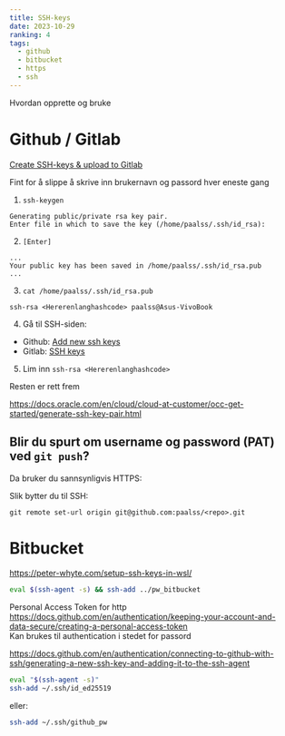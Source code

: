 ```yaml
---
title: SSH-keys
date: 2023-10-29
ranking: 4
tags:
  - github
  - bitbucket
  - https
  - ssh
---
```


Hvordan opprette og bruke

# Github / Gitlab

[Create SSH-keys & upload to Gitlab](https://docs.gitlab.com/ee/user/ssh.html)

Fint for å slippe å skrive inn brukernavn og passord hver eneste gang


1. `ssh-keygen`

```
Generating public/private rsa key pair.
Enter file in which to save the key (/home/paalss/.ssh/id_rsa):

```
2. `[Enter]`

```
...
Your public key has been saved in /home/paalss/.ssh/id_rsa.pub
...
```

3. `cat /home/paalss/.ssh/id_rsa.pub`

```
ssh-rsa <Hererenlanghashcode> paalss@Asus-VivoBook
```

4. Gå til SSH-siden:
- Github: [Add new ssh keys](https://github.com/settings/ssh/new)
- Gitlab: [SSH keys](https://gitlab.com/-/profile/keys)

5. Lim inn `ssh-rsa <Hererenlanghashcode>`

Resten er rett frem

https://docs.oracle.com/en/cloud/cloud-at-customer/occ-get-started/generate-ssh-key-pair.html


## Blir du spurt om username og password (PAT) ved `git push`?

Da bruker du sannsynligvis HTTPS:

Slik bytter du til SSH:

`git remote set-url origin git@github.com:paalss/<repo>.git`


# Bitbucket

<https://peter-whyte.com/setup-ssh-keys-in-wsl/>

```sh
eval $(ssh-agent -s) && ssh-add ../pw_bitbucket
```

Personal Access Token for http
<https://docs.github.com/en/authentication/keeping-your-account-and-data-secure/creating-a-personal-access-token>  
Kan brukes til authentication i stedet for passord

<https://docs.github.com/en/authentication/connecting-to-github-with-ssh/generating-a-new-ssh-key-and-adding-it-to-the-ssh-agent>

```sh
eval "$(ssh-agent -s)"
ssh-add ~/.ssh/id_ed25519
```

eller:

```sh
ssh-add ~/.ssh/github_pw
```
